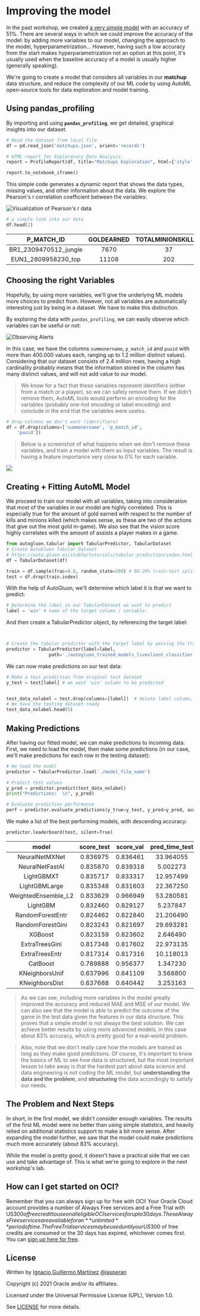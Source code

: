 # Improving the model

In the past workshop, we created [a very simple model](https://github.com/oracle-devrel/leagueoflegends-optimizer/blob/livelabs/hols/dataextraction/creatingmodel/creatingmodel.md) with an accuracy of 51%. There are several ways in which we could improve the accuracy of the model: by adding more variables to our model, changing the approach to the model, hyperparametrization... However, having such a low accuracy from the start makes hyperparametrization not an option at this point, it's usually used when the baseline accuracy of a model is usually higher (generally speaking).


We're going to create a model that considers all variables in our **matchup** data structure, and reduce the complexity of our ML code by using AutoML open-source tools for data exploration and model training.

## Using pandas_profiling

By importing and using **`pandas_profiling`**, we get detailed, graphical insights into our dataset.

```python
# Read the dataset from local file
df = pd.read_json('matchups.json', orient='records')

# HTML report for Exploratory Data Analysis
report = ProfileReport(df, title="Matchups Exploration", html={'style': {'full_width': True}})

report.to_notebook_iframe()
```

This simple code generates a dynamic report that shows the data types, missing values, and other information about the data. We explore the Pearson's r correlation coefficient between the variables:

![Visualization of Pearson's r data](https://raw.githubusercontent.com/oracle-devrel/leagueoflegends-optimizer/blob/main/images/a3-pearson.PNG?raw=true)


```python
# a simple look into our data
df.head(2)
```

| P_MATCH_ID | 	GOLDEARNED | 	TOTALMINIONSKILLED | 	WIN | 	KILLS | 	ASSISTS | 	DEATHS | 	CHAMPION | 	VISIONSCORE | 	PUUID | 	TOTALDAMAGEDEALTTOCHAMPIONS | 	SUMMONERNAME | 	GAMEVERSION |
| :--------: | :----------: | :---------------------: | :----: | :-----: | :------: | :------: | :--------: | :---------: | :--------: | :--------: | :--------: | :--------: |
| BR1_2309470512_jungle | 7670 | 37 | False | 4 | 2 | 7 | Graves | 23 | b1ZVlTG630NWh8Hgc7H-_-SErq3E3OkV50XSBuz_uzkIuA... |11215 | tired blessed | 	11.14.385.9967 |
| EUN1_2809958230_top | 11108 | 202 | False | 1 | 9 | 8 | Gwen | 28 | 19ii6j4OOWmkUaw_yAXhMOhcgUvZaK8M1yVT0I3HwBYQka... | 17617 | ozzyDD 	| 11.8.370.4668 |

## Choosing the right Variables

Hopefully, by using more variables, we'll give the underlying ML models more choices to predict from. However, not all variables are automatically interesting just by being in a dataset. We have to make this distinction. 

By exploring the data with `pandas_profiling`, we can easily observe which variables can be useful or not:

![Observing Alerts](./images/alerts.jpg)

In this case, we have the columns  `summonername`, `p_match_id` and `puuid` with more than 400.000 values each, ranging up to 1.2 million distinct values). Considering that our dataset consists of 2.4 million rows, having a high cardinality probably means that the information stored in the column has many distinct values, and will not add value to our model.
> We know for a fact that these variables represent identifiers (either from a match or a player), so we can safely remove them. If we didn't remove them, AutoML tools would perform an encoding for the variables (probably one-hot encoding or label encoding) and conclude in the end that the variables were uselss.

```python
# drop columns we don't want (identifiers)
df = df.drop(columns=['summonername', 'p_match_id',
    'puuid'])
```

> Below is a screenshot of what happens when we don't remove these variables, and train a model with them as input variables. The result is having a feature importance very close to 0% for each variable.

![](./images/identifiers.jpg)

## Creating + Fitting AutoML Model

We proceed to train our model with all variables, taking into consideration that most of the variables in our model are highly correlated. This is especially true for the amount of gold earned with respect to the number of kills and minions killed (which makes sense, as these are two of the actions that give out the most gold in-game). We also see that the vision score highly correlates with the amount of assists a player makes in a game.

```python
from autogluon.tabular import TabularPredictor, TabularDataset
# Create AutoGluon Tabular Dataset 
# https://auto.gluon.ai/stable/tutorials/tabular_prediction/index.html
df = TabularDataset(df)

train = df.sample(frac=0.8, random_state=200) # 80-20% train-test splitting
test = df.drop(train.index)
```

With the help of AutoGluon, we'll determine which label it is that we want to predict:

```python
# Determine the label in our TabularDataset we want to predict
label = 'win' # name of the target column / variable.
```

And then create a TabularPredictor object, by referencing the target label:

```python


# Create the tabular predictor with the target label by passing the training test
predictor = TabularPredictor(label=label,
                path='./autogluon_trained_models_liveclient_classifier').fit(train, time_limit=None)
```


We can now make predictions on our test data:

```python
# Make a test prediction from original test dataset
y_test = test[label] # we want 'win' column to be predicted


test_data_nolabel = test.drop(columns=[label])  # delete label column, also drop identifier column
# We have the testing dataset ready
test_data_nolabel.head(5)
```

## Making Predictions

After having our fitted model, we can make predictions to incoming data. First, we need to load the model, then make some predictions (in our case, we'll make predictions for each row in the testing dataset):

```python
# We load the model 
predictor = TabularPredictor.load('./model_file_name')

# Predict test values
y_pred = predictor.predict(test_data_nolabel)
print("Predictions:  \n", y_pred)

# Evaluate prediction performance
perf = predictor.evaluate_predictions(y_true=y_test, y_pred=y_pred, auxiliary_metrics=True)
```

We make a list of the best performing models, with descending accuracy:

```python
predictor.leaderboard(test, silent=True)
```

| model | score_test | score_val | pred_time_test | pred_time_val | fit_time | pred_time_test_marginal | pred_time_val_marginal | fit_time_marginal | stack_level | can_infer | fit_order |
| :----: | :---------: | :---------: | :-------------: | :-------------: | :--------: | :-------------: | :-------------: | :-------------: | :-------------: | :-------------: | :----------: |
| NeuralNetMXNet | 0.836975 |	0.836461 |	33.964055 | 2.709942 |	6597.902246 |	33.964055 |	2.709942 | 6597.902246 | 1 | True | 12 |
| NeuralNetFastAI | 0.835870 |	0.839318 |	5.002273 | 0.199540 |	823.687658 |	5.002273 | 0.199540 | 823.687658 | 	1 |	True |	10 |
| LightGBMXT |	0.835717 |	0.833317 | 	12.957499 | 0.471436 |	82.666493 | 	12.957499 |	0.471436 | 82.666493 | 	1	| True |	3 |
| LightGBMLarge | 0.835348 | 	0.831603 | 22.367250 | 1.271694 | 136.043589 | 22.367250 | 1.271694 | 136.043589 |	1 |	True |	13 |
| WeightedEnsemble_L2 | 0.833629 | 0.966949 | 53.280581 | 4.445315 | 7548.607457 | 0.009523 | 0.044953 | 8.442531 |	2 |	True |	14 |
| LightGBM | 0.832460 |	0.829127 | 5.237847 | 0.278245 | 57.027379 | 5.237847 | 0.278245 |	57.027379 |	1 |	True |	4 |
| RandomForestEntr | 0.824462 | 0.822840 | 21.206490 | 0.434653 | 396.571945 | 21.206490 |	0.434653 |	396.571945 |	1 |	True |	6 |
| RandomForestGini | 0.823243 | 0.821697 | 29.693281 | 0.436249 | 256.947097 | 29.693281 |	0.436249 |	256.947097 |	1 |	True |	5 |
| XGBoost |	0.823159 | 0.823602 | 2.646490 | 0.696468 |	27.096065 | 2.646490 | 0.696468 |	27.096065 |	1 |	True |	11 |
| ExtraTreesGini | 0.817348 | 0.817602 | 22.973135 | 0.235120 | 40.649245 | 22.973135 |	0.235120 |	40.649245 |	1 |	True |	8 |
| ExtraTreesEntr | 0.817314 | 0.817316 | 10.118013 | 0.233918 | 47.698864 | 10.118013 |	0.233918 |	47.698864 |	1 |	True |	9 |
| CatBoost | 0.789888 |	0.956377 | 1.347230 | 1.019444 | 35.908529 | 1.347230 |	1.019444 |	35.908529 |	1 |	True |	7 |
| KNeighborsUnif | 0.637996 | 0.641109 | 3.568800 | 0.234611 | 5.264223 | 3.568800 |	0.234611 |	5.264223 |	1 |	True |	1 |
| KNeighborsDist | 0.637668 | 0.640442 | 3.253163 | 0.237193 | 5.326229 | 3.253163 |	0.237193 |	5.326229 |	1 |	True |	2 |

> As we can see, including more variables in the model greatly improved the accuracy and reduced MAE and MSE of our model. We can also see that the model is able to predict the outcome of the game in the test data given the features in our data structure. This proves that a simple model is not always the best solution. We can achieve better results by using more advanced models, in this case about 83% accuracy, which is pretty good for a real-world problem.

> Also, note that we don't really care how the models are trained as long as they make good predictions. Of course, it's important to know the basics of ML to see how data is structured, but the most important lesson to take away is that the hardest part about data science and data engineering is not coding the ML model, but **understanding the data and the problem**, and **structuring** the data accordingly to satisfy our needs.

## The Problem and Next Steps

In short, in the first model, we didn't consider enough variables. The results of the first ML model were no better than using simple statistics, and heavily relied on additional statistics support to make a bit more sense. After expanding the model further, we saw that the model could make predictions much more accurately (about 83% accuracy).

While the model is pretty good, it doesn't have a practical side that we can use and take advantage of. This is what we're going to explore in the next workshop's lab.

## How can I get started on OCI?

Remember that you can always sign up for free with OCI! Your Oracle Cloud account provides a number of Always Free services and a Free Trial with US$300 of free credit to use on all eligible OCI services for up to 30 days. These Always Free services are available for an **unlimited** period of time. The Free Trial services may be used until your US$300 of free credits are consumed or the 30 days has expired, whichever comes first. You can [sign up here for free](https://signup.cloud.oracle.com/?source=:ex:tb:::::WWMK211125P00027&SC=:ex:tb:::::WWMK211125P00027&pcode=WWMK211125P00027).

## License

Written by [Ignacio Guillermo Martínez](https://www.linkedin.com/in/ignacio-g-martinez/) [@jasperan](https://github.com/jasperan)

Copyright (c) 2021 Oracle and/or its affiliates.

Licensed under the Universal Permissive License (UPL), Version 1.0.

See [LICENSE](../LICENSE) for more details.

